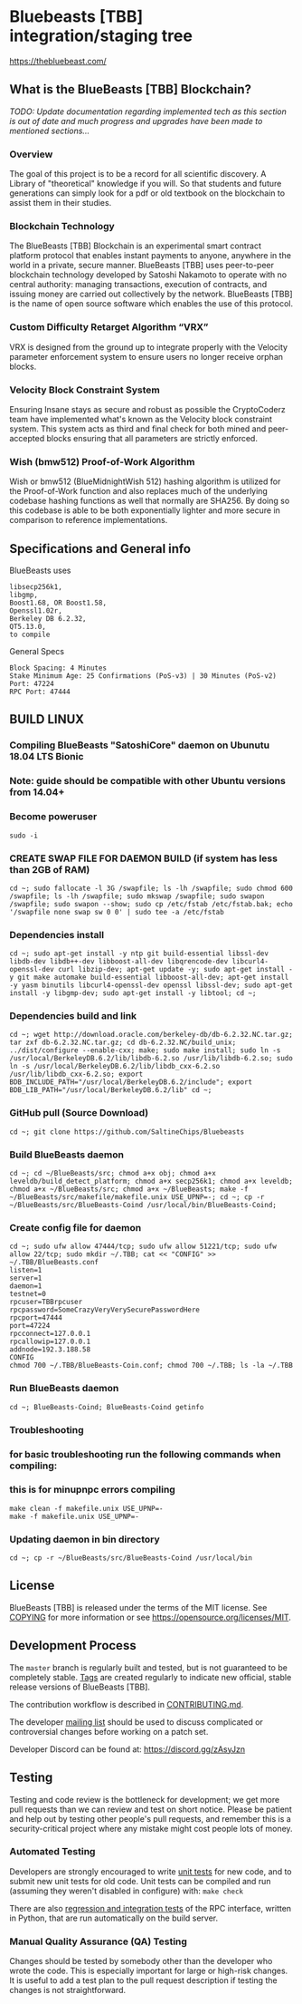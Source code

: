 Bluebeasts [TBB] integration/staging tree
=====================================

https://thebluebeast.com/

What is the BlueBeasts [TBB] Blockchain?
----------------------------------------
*TODO: Update documentation regarding implemented tech as this section is out of date and much progress and upgrades have been made to mentioned sections...*

### Overview
The goal of this project is to be a record for all scientific discovery. A Library of "theoretical" knowledge if you will. So that students and future generations can simply look for a pdf or old textbook on the blockchain to assist them in their studies.

### Blockchain Technology
The BlueBeasts [TBB] Blockchain is an experimental smart contract platform protocol that enables 
instant payments to anyone, anywhere in the world in a private, secure manner. 
BlueBeasts [TBB] uses peer-to-peer blockchain technology developed by Satoshi Nakamoto to operate
with no central authority: managing transactions, execution of contracts, and 
issuing money are carried out collectively by the network. BlueBeasts [TBB] is the name of 
open source software which enables the use of this protocol.

### Custom Difficulty Retarget Algorithm “VRX”
VRX is designed from the ground up to integrate properly with the Velocity parameter enforcement system to ensure users no longer receive orphan blocks.

### Velocity Block Constraint System
Ensuring Insane stays as secure and robust as possible the CryptoCoderz team have implemented what's known as the Velocity block constraint system. This system acts as third and final check for both mined and peer-accepted blocks ensuring that all parameters are strictly enforced.

### Wish (bmw512) Proof-of-Work Algorithm
Wish or bmw512 (BlueMidnightWish 512) hashing algorithm is utilized for the Proof-of-Work function and also replaces much of the underlying codebase hashing functions as well that normally are SHA256. By doing so this codebase is able to be both exponentially lighter and more secure in comparison to reference implementations.

Specifications and General info
------------------
BlueBeasts uses 

	libsecp256k1,
	libgmp,
	Boost1.68, OR Boost1.58,  
	Openssl1.02r,
	Berkeley DB 6.2.32,
	QT5.13.0,
	to compile

General Specs

	Block Spacing: 4 Minutes
	Stake Minimum Age: 25 Confirmations (PoS-v3) | 30 Minutes (PoS-v2)
	Port: 47224
	RPC Port: 47444


BUILD LINUX
-----------
### Compiling BlueBeasts "SatoshiCore" daemon on Ubunutu 18.04 LTS Bionic
### Note: guide should be compatible with other Ubuntu versions from 14.04+

### Become poweruser
```
sudo -i
```
### CREATE SWAP FILE FOR DAEMON BUILD (if system has less than 2GB of RAM)
```
cd ~; sudo fallocate -l 3G /swapfile; ls -lh /swapfile; sudo chmod 600 /swapfile; ls -lh /swapfile; sudo mkswap /swapfile; sudo swapon /swapfile; sudo swapon --show; sudo cp /etc/fstab /etc/fstab.bak; echo '/swapfile none swap sw 0 0' | sudo tee -a /etc/fstab
```

### Dependencies install
```
cd ~; sudo apt-get install -y ntp git build-essential libssl-dev libdb-dev libdb++-dev libboost-all-dev libqrencode-dev libcurl4-openssl-dev curl libzip-dev; apt-get update -y; sudo apt-get install -y git make automake build-essential libboost-all-dev; apt-get install -y yasm binutils libcurl4-openssl-dev openssl libssl-dev; sudo apt-get install -y libgmp-dev; sudo apt-get install -y libtool; cd ~;
```

### Dependencies build and link
```
cd ~; wget http://download.oracle.com/berkeley-db/db-6.2.32.NC.tar.gz; tar zxf db-6.2.32.NC.tar.gz; cd db-6.2.32.NC/build_unix; ../dist/configure --enable-cxx; make; sudo make install; sudo ln -s /usr/local/BerkeleyDB.6.2/lib/libdb-6.2.so /usr/lib/libdb-6.2.so; sudo ln -s /usr/local/BerkeleyDB.6.2/lib/libdb_cxx-6.2.so /usr/lib/libdb_cxx-6.2.so; export BDB_INCLUDE_PATH="/usr/local/BerkeleyDB.6.2/include"; export BDB_LIB_PATH="/usr/local/BerkeleyDB.6.2/lib" cd ~;
```

### GitHub pull (Source Download)
```
cd ~; git clone https://github.com/SaltineChips/Bluebeasts
```

### Build BlueBeasts daemon
```
cd ~; cd ~/BlueBeasts/src; chmod a+x obj; chmod a+x leveldb/build_detect_platform; chmod a+x secp256k1; chmod a+x leveldb; chmod a+x ~/BlueBeasts/src; chmod a+x ~/BlueBeasts; make -f ~/BlueBeasts/src/makefile/makefile.unix USE_UPNP=-; cd ~; cp -r ~/BlueBeasts/src/BlueBeasts-Coind /usr/local/bin/BlueBeasts-Coind;
```

### Create config file for daemon
```
cd ~; sudo ufw allow 47444/tcp; sudo ufw allow 51221/tcp; sudo ufw allow 22/tcp; sudo mkdir ~/.TBB; cat << "CONFIG" >> ~/.TBB/BlueBeasts.conf
listen=1
server=1
daemon=1
testnet=0
rpcuser=TBBrpcuser
rpcpassword=SomeCrazyVeryVerySecurePasswordHere
rpcport=47444
port=47224
rpcconnect=127.0.0.1
rpcallowip=127.0.0.1
addnode=192.3.188.58
CONFIG
chmod 700 ~/.TBB/BlueBeasts-Coin.conf; chmod 700 ~/.TBB; ls -la ~/.TBB
```

### Run BlueBeasts daemon
```
cd ~; BlueBeasts-Coind; BlueBeasts-Coind getinfo
```

### Troubleshooting
### for basic troubleshooting run the following commands when compiling:
### this is for minupnpc errors compiling

```
make clean -f makefile.unix USE_UPNP=-
make -f makefile.unix USE_UPNP=-
```
### Updating daemon in bin directory
```
cd ~; cp -r ~/BlueBeasts/src/BlueBeasts-Coind /usr/local/bin
```

License
-------

BlueBeasts [TBB] is released under the terms of the MIT license. See [COPYING](COPYING) for more
information or see https://opensource.org/licenses/MIT.

Development Process
-------------------

The `master` branch is regularly built and tested, but is not guaranteed to be
completely stable. [Tags](https://github.com/SaltineChips/BlueBeasts/tags) are created
regularly to indicate new official, stable release versions of BlueBeasts [TBB].

The contribution workflow is described in [CONTRIBUTING.md](CONTRIBUTING.md).

The developer [mailing list](https://lists.linuxfoundation.org/mailman/listinfo/bitcoin-dev)
should be used to discuss complicated or controversial changes before working
on a patch set.

Developer Discord can be found at: https://discord.gg/zAsyJzn

Testing
-------

Testing and code review is the bottleneck for development; we get more pull
requests than we can review and test on short notice. Please be patient and help out by testing
other people's pull requests, and remember this is a security-critical project where any mistake might cost people
lots of money.

### Automated Testing

Developers are strongly encouraged to write [unit tests](/doc/unit-tests.md) for new code, and to
submit new unit tests for old code. Unit tests can be compiled and run
(assuming they weren't disabled in configure) with: `make check`

There are also [regression and integration tests](/qa) of the RPC interface, written
in Python, that are run automatically on the build server.

### Manual Quality Assurance (QA) Testing

Changes should be tested by somebody other than the developer who wrote the
code. This is especially important for large or high-risk changes. It is useful
to add a test plan to the pull request description if testing the changes is
not straightforward.

